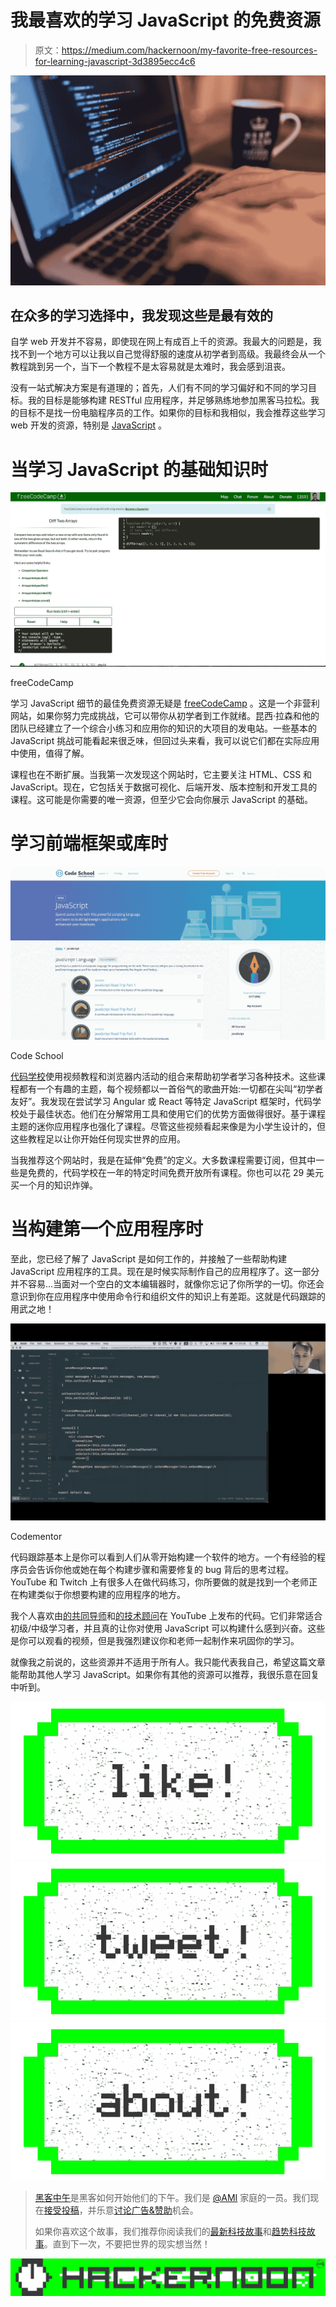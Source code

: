 # 我最喜欢的学习 JavaScript 的免费资源

> 原文：<https://medium.com/hackernoon/my-favorite-free-resources-for-learning-javascript-3d3895ecc4c6>

![](img/8023ece9cbc216c44ced24376518f77b.png)

## 在众多的学习选择中，我发现这些是最有效的

自学 web 开发并不容易，即使现在网上有成百上千的资源。我最大的问题是，我找不到一个地方可以让我以自己觉得舒服的速度从初学者到高级。我最终会从一个教程跳到另一个，当下一个教程不是太容易就是太难时，我会感到沮丧。

没有一站式解决方案是有道理的；首先，人们有不同的学习偏好和不同的学习目标。我的目标是能够构建 RESTful 应用程序，并足够熟练地参加黑客马拉松。我的目标不是找一份电脑程序员的工作。如果你的目标和我相似，我会推荐这些学习 web 开发的资源，特别是 [JavaScript](https://hackernoon.com/tagged/javascript) 。

# 当学习 JavaScript 的基础知识时

![](img/306b50f728d0014925e8f53a23dcf796.png)

freeCodeCamp

学习 JavaScript 细节的最佳免费资源无疑是 [freeCodeCamp](https://www.freecodecamp.com) 。这是一个非营利网站，如果你努力完成挑战，它可以带你从初学者到工作就绪。昆西·拉森和他的团队已经建立了一个综合小练习和应用你的知识的大项目的发电站。一些基本的 JavaScript 挑战可能看起来很乏味，但回过头来看，我可以说它们都在实际应用中使用，值得了解。

课程也在不断扩展。当我第一次发现这个网站时，它主要关注 HTML、CSS 和 JavaScript。现在，它包括关于数据可视化、后端开发、版本控制和开发工具的课程。这可能是你需要的唯一资源，但至少它会向你展示 JavaScript 的基础。

# 学习前端框架或库时

![](img/88d6f3ab352121ec8b507a185ae06b27.png)

Code School

[代码学校](https://www.codeschool.com/)使用视频教程和浏览器内活动的组合来帮助初学者学习各种技术。这些课程都有一个有趣的主题，每个视频都以一首俗气的歌曲开始:一切都在尖叫“初学者友好”。我发现在尝试学习 Angular 或 React 等特定 JavaScript 框架时，代码学校处于最佳状态。他们在分解常用工具和使用它们的优势方面做得很好。基于课程主题的迷你应用程序也强化了课程。尽管这些视频看起来像是为小学生设计的，但这些教程足以让你开始任何现实世界的应用。

当我推荐这个网站时，我是在延伸“免费”的定义。大多数课程需要订阅，但其中一些是免费的，代码学校在一年的特定时间免费开放所有课程。你也可以花 29 美元买一个月的知识炸弹。

# 当构建第一个应用程序时

至此，您已经了解了 JavaScript 是如何工作的，并接触了一些帮助构建 JavaScript 应用程序的工具。现在是时候实际制作自己的应用程序了。这一部分并不容易…当面对一个空白的文本编辑器时，就像你忘记了你所学的一切。你还会意识到你在应用程序中使用命令行和组织文件的知识上有差距。这就是代码跟踪的用武之地！

![](img/e95386859a952e93d91d3b5d9676318a.png)

Codementor

代码跟踪基本上是你可以看到人们从零开始构建一个软件的地方。一个有经验的程序员会告诉你他或她在每个构建步骤和需要修复的 bug 背后的思考过程。YouTube 和 Twitch 上有很多人在做代码练习，你所要做的就是找到一个老师正在构建类似于你想要构建的应用程序的地方。

我个人喜欢由[的共同导师](https://www.youtube.com/channel/UC2YpBIUAbkMKuDn5oVwkVyg)和[的技术顾问](https://www.youtube.com/channel/UC3q_EhMMzZkC3Z8XE0MIf7g)在 YouTube 上发布的代码。它们非常适合初级/中级学习者，并且真的让你对使用 JavaScript 可以构建什么感到兴奋。这些是你可以观看的视频，但是我强烈建议你和老师一起制作来巩固你的学习。

就像我之前说的，这些资源并不适用于所有人。我只能代表我自己，希望这篇文章能帮助其他人学习 JavaScript。如果你有其他的资源可以推荐，我很乐意在回复中听到。

[![](img/50ef4044ecd4e250b5d50f368b775d38.png)](http://bit.ly/HackernoonFB)[![](img/979d9a46439d5aebbdcdca574e21dc81.png)](https://goo.gl/k7XYbx)[![](img/2930ba6bd2c12218fdbbf7e02c8746ff.png)](https://goo.gl/4ofytp)

> [黑客中午](http://bit.ly/Hackernoon)是黑客如何开始他们的下午。我们是 [@AMI](http://bit.ly/atAMIatAMI) 家庭的一员。我们现在[接受投稿](http://bit.ly/hackernoonsubmission)，并乐意[讨论广告&赞助](mailto:partners@amipublications.com)机会。
> 
> 如果你喜欢这个故事，我们推荐你阅读我们的[最新科技故事](http://bit.ly/hackernoonlatestt)和[趋势科技故事](https://hackernoon.com/trending)。直到下一次，不要把世界的现实想当然！

![](img/be0ca55ba73a573dce11effb2ee80d56.png)